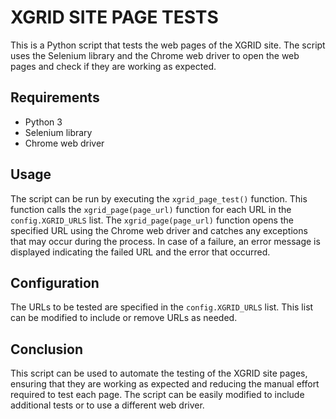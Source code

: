 # XGRID SITE PAGE TESTS

This is a Python script that tests the web pages of the XGRID site. The script uses the Selenium library and the Chrome web driver to open the web pages and check if they are working as expected.

## Requirements

- Python 3
- Selenium library
- Chrome web driver

## Usage

The script can be run by executing the `xgrid_page_test()` function. This function calls the `xgrid_page(page_url)` function for each URL in the `config.XGRID_URLS` list. 
The `xgrid_page(page_url)` function opens the specified URL using the Chrome web driver and catches any exceptions that may occur during the process.
In case of a failure, an error message is displayed indicating the failed URL and the error that occurred.

## Configuration

The URLs to be tested are specified in the `config.XGRID_URLS` list. This list can be modified to include or remove URLs as needed.

## Conclusion

This script can be used to automate the testing of the XGRID site pages, ensuring that they are working as expected and reducing the manual effort required to test each page. The script can be easily modified to include additional tests or to use a different web driver.
